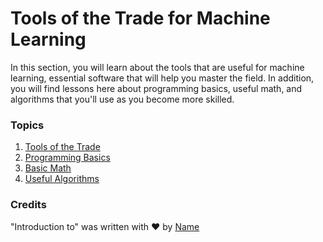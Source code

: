 # Tools of the Trade for Machine Learning

In this section, you will learn about the tools that are useful for machine learning, essential software that will help you master the field. In addition, you will find lessons here about programming basics, useful math, and algorithms that you'll use as you become more skilled.

### Topics

1. [Tools of the Trade](1-tools/README.md)
2. [Programming Basics](2-programming/README.md)
3. [Basic Math](3-math/README.md)
4. [Useful Algorithms](3-algorithms/README.md)

### Credits

"Introduction to" was written with ♥️ by [Name](Twitter)
